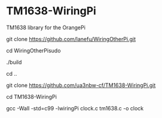 # TM1638-WiringPi
TM1638 library for the OrangePi


git clone https://github.com/lanefu/WiringOtherPi.git

cd WiringOtherPisudo

./build

cd ..

git clone https://github.com/ua3nbw-cf/TM1638-WiringPi.git

cd TM1638-WiringPi

gcc -Wall -std=c99 -lwiringPi clock.c tm1638.c -o clock
